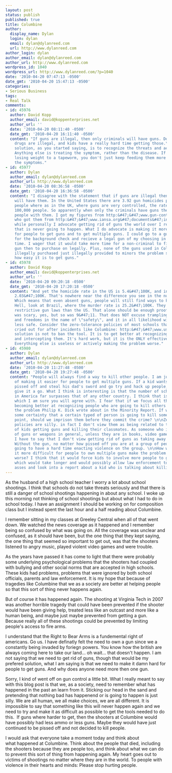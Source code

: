 ```yaml
---
layout: post
status: publish
published: true
title: Columbine
author:
  display_name: Dylan
  login: dylan
  email: dylan@dylanreed.com
  url: http://www.dylanreed.com
author_login: dylan
author_email: dylan@dylanreed.com
author_url: http://www.dylanreed.com
wordpress_id: 1040
wordpress_url: http://www.dylanreed.com/?p=1040
date: '2010-04-20 07:47:13 -0500'
date_gmt: '2010-04-20 15:47:13 -0500'
categories:
- Serious Business
tags:
- Real Talk
comments:
- id: 45976
  author: David Kopp
  author_email: david@koppenterprises.net
  author_url: ''
  date: '2010-04-20 08:11:40 -0500'
  date_gmt: '2010-04-20 16:11:40 -0500'
  content: "If guns are illegal, then only criminals will have guns. Don't forget,
    drugs are illegal, and kids have a really hard time getting those.\r\n\r\nThe
    solution, as you started saying, is to recognize the threats and act on them.
    Anything else is treating the symptom, rather than the disease. If someone is
    losing weight to a tapeworm, you don't just keep feeding them more food to hide
    the symptoms."
- id: 45977
  author: Dylan
  author_email: dylan@dylanreed.com
  author_url: http://www.dylanreed.com
  date: '2010-04-20 08:36:58 -0500'
  date_gmt: '2010-04-20 16:36:58 -0500'
  content: "I disagree with the statement that if guns are illegal then only criminals
    will have them. In the United States there are 3.92 gun homicides per 100,000
    people where as in the UK, where guns are very controlled, the rate is .1 per
    100,000 people. So apparently when only the criminals have guns they don't kill
    people with them. I got my figures from http:&#47;&#47;www.gun-control-network.org&#47;GF10.htm
    who got them from http:&#47;&#47;www.iansa.org&#47;documents&#47;index.htm. \n\nAnd
    while personally I advocate getting rid of guns the world over I realize that
    that is never going to happen. What I do advocate is making it more difficult
    for people to get guns and to get multiple guns. I could go to a gun store, apply
    for the background check and recieve a legal gun of my choosing in very little
    time. I wager that it would take more time for a non-criminal to find an illegal
    gun then to purchase on legally. Plus, none of the guns used in Columbine where
    illegally purchased just illegally provided to minors the problem still lies in
    how easy it is to get guns."
- id: 45978
  author: David Kopp
  author_email: david@koppenterprises.net
  author_url: ''
  date: '2010-04-20 09:20:18 -0500'
  date_gmt: '2010-04-20 17:20:18 -0500'
  content: "And yet the homicide rate in the US is 5.4&#47;100K, and in the UK it's
    2.03&#47;100K. That's nowhere near the difference you see in the numbers you listed.
    Which means that even absent guns, people will still find ways to kill each other.
    Hell, look at Brazil, where the murder rate is 25.2&#47;100K. They have MUCH more
    restrictive gun laws than the US. That alone should be enough proof.\r\n\r\nColumbine
    was scary, yes, but so was 9&#47;11. That does NOT excuse trampling people's rights
    and freedoms in the name of \"safety\", and it in all likelihood will make us
    less safe. Consider the zero-tolerance policies of most schools that people have
    cried out for after incidents like Columbine: http:&#47;&#47;www.usatoday.com&#47;news&#47;education&#47;2006-08-09-zero-tolerance_x.htm\r\n\r\nThe
    solution is not to ban the tool. It is to get better at recognizing the problems
    and intercepting them. It's hard work, but it is the ONLY effective thing to do.
    Everything else is useless or actively making the problem worse."
- id: 45980
  author: Dylan
  author_email: dylan@dylanreed.com
  author_url: http://www.dylanreed.com
  date: '2010-04-20 11:27:48 -0500'
  date_gmt: '2010-04-20 19:27:48 -0500'
  content: "People will always find a way to kill other people. I am just not a fan
    of making it easier for people to get multiple guns. If a kid wants to get all
    pissed off and steal his dad's sword and go try and hack up people, by all means
    give it a go. What I think is interesting is that the number of school shootings
    in America far surpasses that of any other country. I think that is a problem,
    which I am sure you will agree with. I fear that if we focus all this energy on
    becoming better at recognizing people who are going to kill others we run into
    the problem Philip K. Dick wrote about in the Minority Report. If we can say with
    some certainty that a certain typed of person is going to kill someone at some
    point, should we imprison them before they commit the crime? \n\nZero Tolerance
    policies are silly. in fact I don't view them as being related to the problem
    of kids getting guns and killing their classmates. As someone who is not a fan
    of guns or weapons in general, unless they are in books, video games or movies,
    I have to say that I don't view getting rid of guns as taking away just the tools.
    Without the gun, no matter how pissed off you are at a group of people you are
    going to have a hard time enacting violence on the group. \n\nHow would making
    it more difficult for people to own multiple guns make the problem of school shootings
    worse? I think that it would force kids to involve more people to get their weapons,
    which would take longer and would possibly allow law enforcement to get off their
    asses and look into a report about a kid who is talking about killing his classmates."
---
```

<p>As the husband of a high school teacher I worry a lot about school shootings. I think that schools do not take threats seriously and that there is still a danger of school shootings happening in about any school. I woke up this morning not thinking of school shootings but about what I had to do in school today. I have an assignment I should be working on for composition class but I instead spent the last hour and a half reading about Columbine.</p>
<p>I remember sitting in my classes at Greeley Central when all of that went down. We watched the news coverage as it happened and I remember being so confused by what was going on. All the coverage was unclear and confused, as it should have been, but the one thing that they kept saying, the one thing that seemed so important to get out, was that the shooters listened to angry music, played violent video games and were trouble.</p>
<p>As the years have passed it has come to light that there were probably some underlying psychological problems that the shooters had coupled with bullying and other social norms that are accepted in high schools. These kids had problems, problems that were ignored by both school officials, parents and law enforcement. It is my hope that because of tragedies like Columbine that we as a society are better at helping people so that this sort of thing never happens again.</p>
<p>But of course it has happened again. The shooting at Virginia Tech in 2007 was another horrible tragedy that could have been prevented if the shooter would have been giving help, treated less like an outcast and more like a human being, and maybe just maybe prevented from getting a gun. Because really all of these shootings could be prevented by limiting people's access to fire arms.</p>
<p>I understand that the Right to Bear Arms is a fundemental right of americans. Go us. I have definatly felt the need to own a gun since we a constantly being invaded by foriegn powers. You know how the british are always coming here to take our land... oh wait... that doesn't happen. I am not saying that we need to get rid of guns, though that would be my prefered solution, what I am saying is that we need to make it damn hard for people to get guns. And why does anyone need more then one gun.</p>
<p>Sorry, I kind of went off on gun control a little bit. What I really meant to say with this blog post is that we, as a society, need to remember what has happened in the past an learn from it. Sticking our head in the sand and pretending that nothing bad has happenend or is going to happen is just silly. We are all human, we all make choices, we are all different. It is impossible to say that something like this will never happen again and we need to try and make it as difficult as possible to get the tools needed to do this. &nbsp;If guns where harder to get, then the shooters at Columbine would have possibly had less ammo or less guns. Maybe they would have just continued to be pissed off and not decided to kill people.</p>
<p>I would ask that everyone take a moment today and think about what&nbsp;happened&nbsp;at Columbine. Think about the people that died, including the shooters because they are people too, and think about what we can do to prevent this sort of thing from happening again. My heart goes out to victims of shootings no matter where they are in the world. To people with violence in their hearts and minds: Please stop hurting people.</p>
